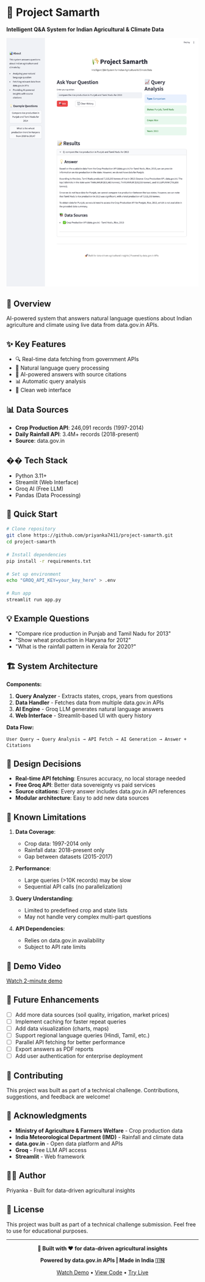 # 🌾 Project Samarth

**Intelligent Q&A System for Indian Agricultural & Climate Data**

![Project Samarth Interface](screenshots/app-interface.png)

## 🎯 Overview
AI-powered system that answers natural language questions about Indian agriculture and climate using live data from data.gov.in APIs.

## ✨ Key Features
- 🔍 Real-time data fetching from government APIs
- 💬 Natural language query processing
- 🤖 AI-powered answers with source citations
- 📊 Automatic query analysis
- 🎨 Clean web interface

## 📊 Data Sources
- **Crop Production API**: 246,091 records (1997-2014)
- **Daily Rainfall API**: 3.4M+ records (2018-present)
- **Source**: data.gov.in

## ��️ Tech Stack
- Python 3.11+
- Streamlit (Web Interface)
- Groq AI (Free LLM)
- Pandas (Data Processing)

## 🚀 Quick Start
```bash
# Clone repository
git clone https://github.com/priyanka7411/project-samarth.git
cd project-samarth

# Install dependencies
pip install -r requirements.txt

# Set up environment
echo "GROQ_API_KEY=your_key_here" > .env

# Run app
streamlit run app.py
```

## 💡 Example Questions

- "Compare rice production in Punjab and Tamil Nadu for 2013"
- "Show wheat production in Haryana for 2012"
- "What is the rainfall pattern in Kerala for 2020?"

## 🏗️ System Architecture

**Components:**
1. **Query Analyzer** - Extracts states, crops, years from questions
2. **Data Handler** - Fetches data from multiple data.gov.in APIs
3. **AI Engine** - Groq LLM generates natural language answers
4. **Web Interface** - Streamlit-based UI with query history

**Data Flow:**
```
User Query → Query Analysis → API Fetch → AI Generation → Answer + Citations
```

## 🎯 Design Decisions

- **Real-time API fetching**: Ensures accuracy, no local storage needed
- **Free Groq API**: Better data sovereignty vs paid services  
- **Source citations**: Every answer includes data.gov.in API references
- **Modular architecture**: Easy to add new data sources

## 🚧 Known Limitations

1. **Data Coverage**:
   - Crop data: 1997-2014 only
   - Rainfall data: 2018-present only
   - Gap between datasets (2015-2017)

2. **Performance**:
   - Large queries (>10K records) may be slow
   - Sequential API calls (no parallelization)

3. **Query Understanding**:
   - Limited to predefined crop and state lists
   - May not handle very complex multi-part questions

4. **API Dependencies**:
   - Relies on data.gov.in availability
   - Subject to API rate limits

## 🎥 Demo Video
[Watch 2-minute demo](https://www.loom.com/share/96c8455fcc5b4af5af186af3423eeb66)

## 🔮 Future Enhancements

- [ ] Add more data sources (soil quality, irrigation, market prices)
- [ ] Implement caching for faster repeat queries
- [ ] Add data visualization (charts, maps)
- [ ] Support regional language queries (Hindi, Tamil, etc.)
- [ ] Parallel API fetching for better performance
- [ ] Export answers as PDF reports
- [ ] Add user authentication for enterprise deployment

## 🤝 Contributing

This project was built as part of a technical challenge. Contributions, suggestions, and feedback are welcome!

## 🙏 Acknowledgments

- **Ministry of Agriculture & Farmers Welfare** - Crop production data
- **India Meteorological Department (IMD)** - Rainfall and climate data
- **data.gov.in** - Open data platform and APIs
- **Groq** - Free LLM API access
- **Streamlit** - Web framework  

## 👩‍💻 Author
Priyanka - Built for data-driven agricultural insights

## 📄 License

This project was built as part of a technical challenge submission. Feel free to use for educational purposes.

---
<div align="center">

**🌾 Built with ❤️ for data-driven agricultural insights**

**Powered by data.gov.in APIs | Made in India 🇮🇳**

[Watch Demo](https://www.loom.com/share/96c8455fcc5b4af5af186af3423eeb66) • [View Code](https://github.com/priyanka7411/project-samarth) • [Try Live](#)

</div>